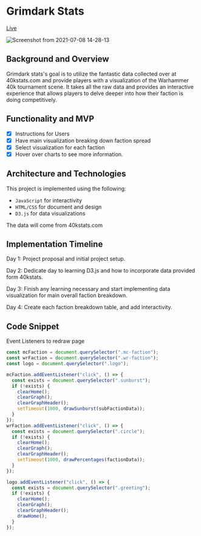 # Grimdark Stats

[Live](http://www.fullernle.com/grimdarkstats)

![Screenshot from 2021-07-08 14-28-13](https://user-images.githubusercontent.com/63718493/124993159-d4341a80-dff8-11eb-8ee0-3a6fb71fb30d.png)


## Background and Overview 

Grimdark stats's goal is to utilize the fantastic data collected over at 40kstats.com and provide players with a visualization of the Warhammer 40k tournament scene. It takes all the raw data and provides an interactive experience that allows players to delve deeper into how their faction is doing competitively. 

## Functionality and MVP

- [x] Instructions for Users
- [x] Have main visualization breaking down faction spread
- [x] Select visualization for each faction
- [x] Hover over charts to see more information.

## Architecture and Technologies 

This project is implemented using the following: 

- `JavaScript` for interactivity
- `HTML/CSS` for document and design
- `D3.js` for data visualizations

The data will come from 40kstats.com 

## Implementation Timeline 

Day 1: Project proposal and initial project setup. 

Day 2: Dedicate day to learning D3.js and how to incorporate data provided form 40kstats.

Day 3: Finish any learning necessary and start implementing data visualization for main overall faction breakdown.

Day 4: Create each faction breakdown table, and add interactivity.

## Code Snippet
Event Listeners to redraw page
```javascript
const mcFaction = document.querySelector(".mc-faction");
const wrFaction = document.querySelector(".wr-faction");
const logo = document.querySelector(".logo");

mcFaction.addEventListener("click", () => {
  const exists = document.querySelector(".sunburst");
  if (!exists) {
    clearHome();
    clearGraph();
    clearGraphHeader();
    setTimeout(1000, drawSunburst(subFactionData));
  }
});
wrFaction.addEventListener("click", () => {
  const exists = document.querySelector(".circle");
  if (!exists) {
    clearHome();
    clearGraph();
    clearGraphHeader();
    setTimeout(1000, drawPercentages(factionData));
  }
});

logo.addEventListener("click", () => {
  const exists = document.querySelector(".greeting");
  if (!exists) {
    clearHome();
    clearGraph();
    clearGraphHeader();
    drawHome();
  }
});
```
